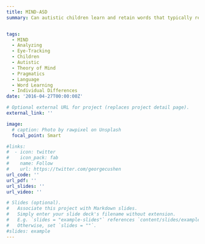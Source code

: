 ```yaml
---
title: MIND-ASD
summary: Can autistic children learn and retain words that typically rely on theory of mind skills to correctly map said words? While some autistic children can correctly map and retain such words, showing more stable memory for pragmatically inferred words over directly mapped words, others cannot. However, unlike in typically developing children, this is not modulated by theory of mind skills, indicating that other cognitive mechanisms may underpin pragmatic inference resolution. 


tags:
  - MIND
  - Analyzing
  - Eye-Tracking
  - Children
  - Autistic
  - Theory of Mind
  - Pragmatics
  - Language
  - Word Learning 
  - Individual Differences
date: '2016-04-27T00:00:00Z'

# Optional external URL for project (replaces project detail page).
external_link: ''

image:
  # caption: Photo by rawpixel on Unsplash
  focal_point: Smart

#links:
#  - icon: twitter
#    icon_pack: fab
#    name: Follow
#    url: https://twitter.com/georgecushen
url_code: ''
url_pdf: ''
url_slides: ''
url_video: ''

# Slides (optional).
#   Associate this project with Markdown slides.
#   Simply enter your slide deck's filename without extension.
#   E.g. `slides = "example-slides"` references `content/slides/example-slides.md`.
#   Otherwise, set `slides = ""`.
#slides: example
---
```


